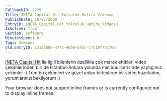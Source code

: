 ```yaml
---
FallbackID: 2229
Title: INETA Capital Hit Yolculuk Hatıra Videosu
PublishDate: 10/27/2008
EntryID: INETA_Capital_Hit_Yolculuk_Hatira_Videosu
IsActive: True
Section: software
MinutesSpent: 0
Tags: Seminer
old.EntryID: 23125b80-4772-46b9-b45c-17c19f7bc70a
---
```

[INETA Capital
Hit](http://daron.yondem.com/tr/post/75fd8290-6f44-4c10-b48c-e183a0130d87)
ile ilgili bilenlerin özellikle çok merak ettikleri video çekimlerinden
biri de İstanbul-Ankara yolunda minibüs içerisinde yaptığımız çekimler
:) Tüm bu çekimleri ve güzel anları birleştiren bir video hazırladım,
yorumlarınızı bekliyorum :)

Your browser does not support inline frames or is currently configured
not to display inline frames.


